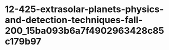 # 12-425-extrasolar-planets-physics-and-detection-techniques-fall-200_15ba093b6a7f4902963428c85c179b97